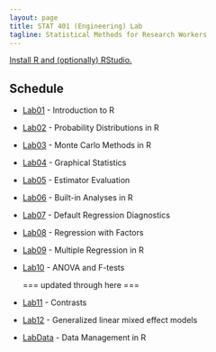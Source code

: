 ```yaml
---
layout: page
title: STAT 401 (Engineering) Lab
tagline: Statistical Methods for Research Workers
---
```


[Install R and (optionally) RStudio.](installation.html)

## Schedule

 - [Lab01](lab01/lab01.html) - Introduction to R
 - [Lab02](lab02/lab02.html) - Probability Distributions in R
 - [Lab03](lab03/lab03.html) - Monte Carlo Methods in R
 - [Lab04](lab04/lab04.html) - Graphical Statistics
 - [Lab05](lab05/lab05.html) - Estimator Evaluation
 - [Lab06](lab06/lab06.html) - Built-in Analyses in R
 - [Lab07](lab07/lab07.html) - Default Regression Diagnostics
 - [Lab08](lab08/lab08.html) - Regression with Factors
 - [Lab09](lab09/lab09.html) - Multiple Regression in R
 - [Lab10](lab10/lab10.html) - ANOVA and F-tests
 
   === updated through here ===
  
 - [Lab11](lab11/lab11.html) - Contrasts
 - [Lab12](lab12/lab12.html) - Generalized linear mixed effect models
 - [LabData](labData/lab02.html) - Data Management in R
